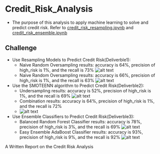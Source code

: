 # Credit_Risk_Analysis
- The purpose of this analysis to apply machine learning to solve and predict credit risk. Refer to [credit_risk_resampling.ipynb](../main/credit_risk_resampling.ipynb) and [credit_risk_ensemble.ipynb](../main/credit_risk_ensemble.ipynb)

## Challenge
- Use Resampling Models to Predict Credit Risk(Deliverble1): 
  - Naive Random Oversampling results: accuracy is 64%, precision of high_risk is 1%,  and the recall is 73%
    ![alt text](../main/Resources/NaiveRandomOversampling_Deliverble1.png) 
  - Naive Random Oversampling results: accuracy is 66%, precision of high_risk is 1%,  and the recall is 63%
    ![alt text](../main/Resources/SMOTEOversampling_Deliverble1.png) 
- Use the SMOTEENN algorithm to Predict Credit Risk(Deliverble2):
  - Undersampling results: accuracy is 52%, precision of high_risk is 1%,  and the recall is 69%
    ![alt text](../main/Resources/Undersampling_Deliverble2.png) 
  - Combination results: accuracy is 64%, precision of high_risk is 1%,  and the recall is 72%
  - ![alt text](../main/Resources/Combination_Deliverble2.png) 
- Use Ensemble Classifiers to Predict Credit Risk(Deliverble3):
   - Balanced Random Forest Classifier results: accuracy is 78%, precision of high_risk is 3%,  and the recall is 69%
    ![alt text](../main/Resources/BalancedRandomForest_Deliverble3.png) 
   - Easy Ensemble AdaBoost Classifier results: accuracy is 93%, precision of high_risk is 9%,  and the recall is 92%
    ![alt text](../main/Resources/EasyEnsembleAdaBoost_Deliverble3.png) 

A Written Report on the Credit Risk Analysis
